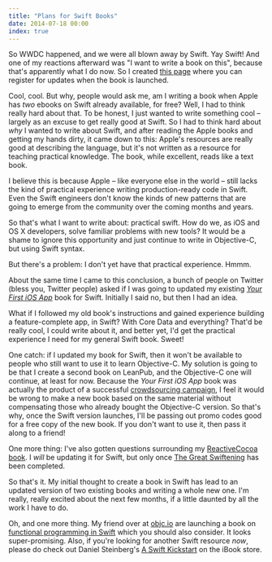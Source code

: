 ```yaml
---
title: "Plans for Swift Books"
date: 2014-07-18 00:00
index: true
---
```


So WWDC happened, and we were all blown away by Swift. Yay Swift! And one of my reactions afterward was "I want to write a book on this", because that's apparently what I do now. So I created [this page](https://leanpub.com/swift_book) where you can register for updates when the book is launched.

<!-- more -->

Cool, cool. But why, people would ask me, am I writing a book when Apple has _two_ ebooks on Swift already available, for free? Well, I had to think really hard about that. To be honest, I just wanted to write something cool – largely as an excuse to get really good at Swift. So I had to think hard about _why_ I wanted to write about Swift, and after reading the Apple books and getting my hands dirty, it came down to this: Apple's resources are really good at describing the language, but it's not written as a resource for teaching practical knowledge. The book, while excellent, reads like a text book.

I believe this is because Apple – like everyone else in the world – still lacks the kind of practical experience writing production-ready code in Swift. Even the Swift engineers don't know the kinds of new patterns that are going to emerge from the community over the coming months and years.

So that's what I want to write about: practical swift. How do we, as iOS and OS X developers, solve familiar problems with new tools? It would be a shame to ignore this opportunity and just continue to write in Objective-C, but using Swift syntax.

But there's a problem: I don't yet have that practical experience. Hmmm.

About the same time I came to this conclusion, a bunch of people on Twitter (bless you, Twitter people) asked if I was going to updated my existing _[Your First iOS App](https://leanpub.com/your-first-ios-app)_ book for Swift. Initially I said no, but then I had an idea.

What if I followed my old book's instructions and gained experience building a feature-complete app, in Swift? With Core Data and everything? That'd be really cool, I could write about it, and better yet, I'd get the practical experience I need for my general Swift book. Sweet!

One catch: if I updated my book for Swift, then it won't be available to people who still want to use it to learn Objective-C. My solution is going to be that I create a second book on LeanPub, and the Objective-C one will continue, at least for now. Because the _Your First iOS App_ book was actually the product of a successful [crowdsourcing campaign](https://www.indiegogo.com/projects/your-first-ios-app), I feel it would be wrong to make a new book based on the same material without compensating those who already bought the Objective-C version. So that's why, once the Swift version launches, I'll be passing out promo codes good for a free copy of the new book. If you don't want to use it, then pass it along to a friend!

One more thing: I've also gotten questions surrounding my [ReactiveCocoa book](https://leanpub.com/iosfrp). I _will_ be updating it for Swift, but only once [The Great Swiftening](https://github.com/ReactiveCocoa/ReactiveCocoa/pull/1382) has been completed.

So that's it. My initial thought to create a book in Swift has lead to an updated version of two existing books and writing a whole new one. I'm really, really excited about the next few months, if a little daunted by all the work I have to do.

Oh, and one more thing. My friend over at [objc.io](http://objc.io) are launching a book on [functional programming in Swift](http://www.objc.io/books/) which you should also consider. It looks super-promising. Also, if you're looking for another Swift resource _now_, please do check out Daniel Steinberg's [A Swift Kickstart](https://itunes.apple.com/ca/book/a-swift-kickstart/id891801923?mt=11) on the iBook store.

